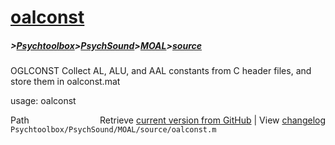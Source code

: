 # [oalconst](oalconst)
##### >[Psychtoolbox](Psychtoolbox)>[PsychSound](PsychSound)>[MOAL](MOAL)>[source](source)

OGLCONST  Collect AL, ALU, and AAL constants from C header files, and  
          store them in oalconst.mat  
  
usage:  oalconst  




<div class="code_header" style="text-align:right;">
  <span style="float:left;">Path&nbsp;&nbsp;</span> <span class="counter">Retrieve <a href=
  "https://raw.github.com/Psychtoolbox-3/Psychtoolbox-3/beta/Psychtoolbox/PsychSound/MOAL/source/oalconst.m">current version from GitHub</a> | View <a href=
  "https://github.com/Psychtoolbox-3/Psychtoolbox-3/commits/beta/Psychtoolbox/PsychSound/MOAL/source/oalconst.m">changelog</a></span>
</div>
<div class="code">
  <code>Psychtoolbox/PsychSound/MOAL/source/oalconst.m</code>
</div>


